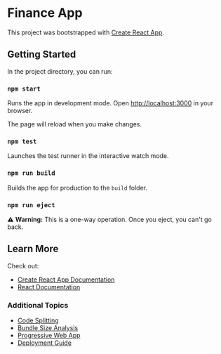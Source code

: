 # Finance App  

This project was bootstrapped with [Create React App](https://github.com/facebook/create-react-app).  

## Getting Started  

In the project directory, you can run:  

### `npm start`  
Runs the app in development mode. Open [http://localhost:3000](http://localhost:3000) in your browser.  

The page will reload when you make changes.  

### `npm test`  
Launches the test runner in the interactive watch mode.  

### `npm run build`  
Builds the app for production to the `build` folder.  

### `npm run eject`  
⚠️ **Warning:** This is a one-way operation. Once you eject, you can't go back.  

## Learn More  

Check out:  
- [Create React App Documentation](https://facebook.github.io/create-react-app/docs/getting-started)  
- [React Documentation](https://reactjs.org/)  

### Additional Topics  
- [Code Splitting](https://facebook.github.io/create-react-app/docs/code-splitting)  
- [Bundle Size Analysis](https://facebook.github.io/create-react-app/docs/analyzing-the-bundle-size)  
- [Progressive Web App](https://facebook.github.io/create-react-app/docs/making-a-progressive-web-app)  
- [Deployment Guide](https://facebook.github.io/create-react-app/docs/deployment)  

